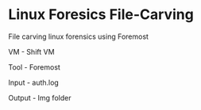 # Linux Foresics File-Carving
File carving linux forensics using Foremost 

VM - Shift VM

Tool - Foremost

Input - auth.log

Output - Img folder

